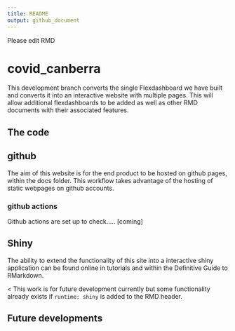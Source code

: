 ```yaml
---
title: README
output: github_document
---
```


Please edit RMD

# covid_canberra

This development branch converts the single Flexdashboard we have built and converts it into an interactive website with multiple pages. This will allow additional flexdashboards to be added as well as other RMD documents with their associated features.

## The code



## github

The aim of this website is for the end product to be hosted on github pages, within the docs folder. This workflow takes advantage of the hosting of static webpages on github accounts.

### github actions

Github actions are set up to check..... [coming]

## Shiny

The ability to extend the functionality of this site into a interactive shiny application can be found online in tutorials and within the Definitive Guide to RMarkdown.

< This work is for future development currently but some functionality already exists if `runtime: shiny` is added to the RMD header.
</br>

## Future developments
